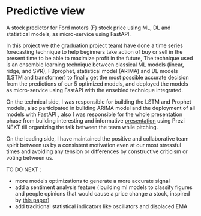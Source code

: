 # Predictive view
A stock predictor for Ford motors (F) stock price using ML, DL and statistical models, as micro-service using FastAPI.



In this project we (the graduation project team) have done a time series forecasting technique to help beginners take action of buy or sell in the present time to be able to maximize profit in the future,
The technique used is an ensemble learning technique between classical ML models (linear, ridge, and SVR), FBprophet, statistical model (ARIMA) and DL models (LSTM and transformer) to finally get the most possible accurate decision from the predictions of our 5 optimized models, and deployed the models as micro-service using FastAPI with the ensebled technique integrated.



On the technical side, I was responsible for building the LSTM and Prophet models, also participated in building ARIMA model and the deployment of all models with FastAPI , also I was responsible for the whole presentation phase from building interesting and informative [presentation](https://prezi.com/view/g9gDQpjwgO4ssvAiwq5k/)
using Prezi NEXT till organizing the talk between the team while pitching.

On the leading side, I have maintained the positive and collaborative team spirit between us by a consistent motivation even at our most stressful times and avoiding any tension 
or differences by constructive criticism or voting between us.



TO DO NEXT :
* more models optimizations to generate a more accurate signal 
* add a sentiment analysis feature ( building ml models to classify figures and people opinions that would cause a price change a stock, inspired by [this paper](https://link.springer.com/article/10.1007/s12559-021-09819-8))
* add traditional statistical indicators like oscillators and displaced EMA
